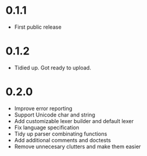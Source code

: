 # 0.1.1
- First public release

# 0.1.2
- Tidied up. Got ready to upload.

# 0.2.0
- Improve error reporting 
- Support Unicode char and string
- Add customizable lexer builder and default lexer
- Fix language specification
- Tidy up parser combinating functions
- Add additional comments and doctests
- Remove unnecesary clutters and make them easier
